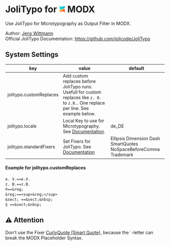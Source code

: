 # JoliTypo for <img src="https://raw.githubusercontent.com/modxcms/revolution/2.x/manager/templates/default/images/modx-icon-color.svg" width="20"> MODX

Use JoliTypo for Microtypography as Output Filter in MODX.

Author: [Jens Wittmann](https://jens-wittmann.de)  
Official JoliTypo Documentation: https://github.com/jolicode/JoliTypo

## System Settings

| key | value | default |
| --------------- | --------------- | --------------- |
| jolitypo.customReplaces | Add custom replaces before JoliTypo runs. Usefull for custom replaces like `z. B.` to `z.B.`. One replace per line. See example below. |  |
| jolitypo.locale | Local Key to use for Microtypography. See [Documentation](https://github.com/jolicode/JoliTypo#fixer-recommendations-by-locale). | de_DE |
| jolitypo.standardFixers | Set Fixers for JoliTypo. See [Documentation](https://github.com/jolicode/JoliTypo#available-fixers) | Ellipsis Dimension Dash SmartQuotes NoSpaceBeforeComma Trademark |

#### Example for jolitypo.customReplaces

```
e. V.==e.V.
z. B.==z.B.
®==&reg;
&reg;==<sup>&reg;</sup>
&sect; ==&sect;&nbsp;
§ ==&sect;&nbsp;
```

## ⚠️ Attention

Don't use the Fixer [CurlyQuote (Smart Quote)](https://github.com/jolicode/JoliTypo#curlyquote-smart-quote), because the `-letter can break the MODX Placeholder Syntax.
